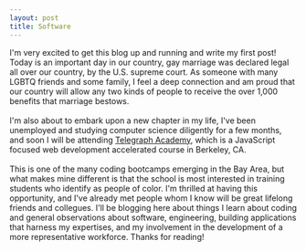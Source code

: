 ```yaml
---
layout: post
title: Software
---
```


I'm very excited to get this blog up and running and write my first post! Today is an important day in our country, gay marriage was declared legal all over our country, by the U.S. supreme court. As someone with many LGBTQ friends and some family, I feel a deep connection and am proud that our country will allow any two kinds of people to receive the over 1,000 benefits that marriage bestows. <br /> <br /> I'm also about to embark upon a new chapter in my life, I've been unemployed and studying computer science diligently for a few months, and soon I will be attending <a href="http://www.telegraphacademy.com" target="_blank">Telegraph Academy</a>, which is a JavaScript focused web development accelerated course in Berkeley, CA. <br /> <br /> This is one of the many coding bootcamps emerging in the Bay Area, but what makes mine different is that the school is most interested in training students who identify as people of color. I'm thrilled at having this opportunity, and I've already met people whom I know will be great lifelong friends and collegues. I'll be blogging here about things I learn about coding and general observations about software, engineering, building applications that harness my expertises, and my involvement in the development of a more representative workforce. Thanks for reading! <br /> <br />